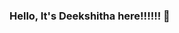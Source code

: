 ### Hello, It's Deekshitha here!!!!!! 👋

<!--
**DeekshithaDPrakash/DeekshithaDPrakash** is a ✨ _special_ ✨ repository because its `README.md` (this file) appears on your GitHub profile.

Here are some ideas to get you started:

- 🔭 I’m currently working on Computer Vision concepts.
- 🌱 I’m currently learning Deep learning algorithms.
- 👯 I’m looking to collaborate on ...
- 🤔 I’m looking for help with multi-object detection.
- 💬 Ask me about ...
- 📫 How to reach me: ...
- 😄 Pronouns: She/Her
- ⚡ Fun fact: ...
-->
